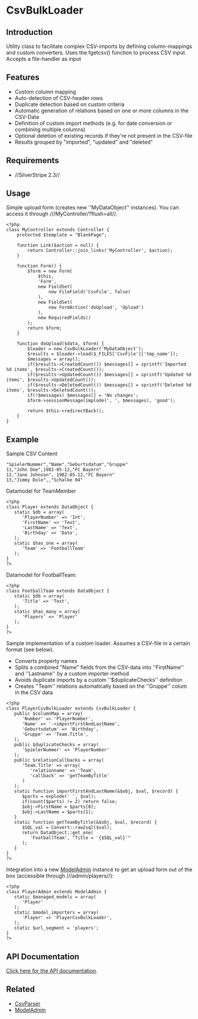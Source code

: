 # CsvBulkLoader

## Introduction

Utility class to facilitate complex CSV-imports by defining column-mappings and custom converters. Uses the fgetcsv() function to process CSV input. Accepts a file-handler as input 

## Features

*  Custom column mapping
*  Auto-detection of CSV-header rows
*  Duplicate detection based on custom criteria
*  Automatic generation of relations based on one or more columns in the CSV-Data
*  Definition of custom import methods (e.g. for date conversion or combining multiple columns)
*  Optional deletion of existing records if they're not present in the CSV-file
*  Results grouped by "imported", "updated" and "deleted"

## Requirements

*  //SilverStripe 2.3//
## Usage

Simple upload form (creates new ''MyDataObject'' instances). You can access it through 
///MyController/?flush=all//.

~~~ {php}
<?php
class MyController extends Controller {
	protected $template = "BlankPage";
	
	function Link($action = null) {
		return Controller::join_links('MyController', $action);
	}
	
	function Form() {
		$form = new Form(
			$this,
			'Form',
			new FieldSet(
				new FileField('CsvFile', false)
			),
			new FieldSet(
				new FormAction('doUpload', 'Upload')
			),
			new RequiredFields()
		);
		return $form;
	}
	
	function doUpload($data, $form) {
		$loader = new CsvBulkLoader('MyDataObject');
		$results = $loader->load($_FILES['CsvFile']['tmp_name']);
		$messages = array();
		if($results->CreatedCount()) $messages[] = sprintf('Imported %d items', $results->CreatedCount());
		if($results->UpdatedCount()) $messages[] = sprintf('Updated %d items', $results->UpdatedCount());
		if($results->DeletedCount()) $messages[] = sprintf('Deleted %d items', $results->DeletedCount());
		if(!$messages) $messages[] = 'No changes';
		$form->sessionMessage(implode(', ', $messages), 'good');

		return $this->redirectBack();
	}
}
~~~
## Example

Sample CSV Content
~~~
"SpielerNummer","Name","Geburtsdatum","Gruppe"
11,"John Doe",1982-05-12,"FC Bayern"
12,"Jane Johnson", 1982-05-12,"FC Bayern"
13,"Jimmy Dole",,"Schalke 04"
~~~

Datamodel for TeamMember
~~~ {php}
<?php
class Player extends DataObject {
   static $db = array(
      'PlayerNumber' => 'Int',
      'FirstName' => 'Text', 
      'LastName' => 'Text', 
      'Birthday' => 'Date', 
   );
   static $has_one = array(
      'Team' => 'FootballTeam'
   );
}
?>
~~~

Datamodel for FootballTeam:
~~~ {php}
<?php
class FootballTeam extends DataObject {
   static $db = array(
      'Title' => 'Text', 
   );
   static $has_many = array(
      'Players' => 'Player'
   );
}
?>
~~~

Sample implementation of a custom loader. Assumes a CSV-file in a certain format (see below).

*  Converts property names
*  Splits a combined "Name" fields from the CSV-data into ''FirstName'' and ''Lastname'' by a custom importer method
*  Avoids duplicate imports by a custom ''$duplicateChecks'' definition
*  Creates ''Team'' relations automatically based on the ''Gruppe'' colum in the CSV data

~~~ {php}
<?php
class PlayerCsvBulkLoader extends CsvBulkLoader {
   public $columnMap = array(
      'Number' => 'PlayerNumber', 
      'Name' => '->importFirstAndLastName', 
      'Geburtsdatum' => 'Birthday', 
      'Gruppe' => 'Team.Title', 
   );
   public $duplicateChecks = array(
      'SpielerNummer' => 'PlayerNumber'
   );
   public $relationCallbacks = array(
      'Team.Title' => array(
         'relationname' => 'Team',
         'callback' => 'getTeamByTitle'
      )
   );
   static function importFirstAndLastName(&$obj, $val, $record) {
      $parts = explode(' ', $val);
      if(count($parts) != 2) return false;
      $obj->FirstName = $parts[0];
      $obj->LastName = $parts[1];
   }
   static function getTeamByTitle(&$obj, $val, $record) {
      $SQL_val = Convert::raw2sql($val);
      return DataObject::get_one(
         'FootballTeam', "Title = '{$SQL_val}'"
      );
   }
}
?>
~~~

Integration into a new [ModelAdmin](ModelAdmin) instance to get an upload form out of the box (accessible through ///admin/players//):
~~~ {php}
<?php
class PlayerAdmin extends ModelAdmin {
   static $managed_models = array(
      'Player'
   );
   static $model_importers = array(
      'Player' => 'PlayerCsvBulkLoader', 
   );
   static $url_segment = 'players';
}
?>
~~~

## API Documentation

[Click here for the API documentation](http://doc.silverstripe.com/assets/classes/cms/bulkloading/CsvBulkLoader.html).

## Related

*  [CsvParser](CsvParser)
*  [ModelAdmin](ModelAdmin)
